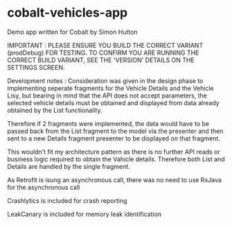 # cobalt-vehicles-app

Demo app written for Cobalt by Simon Hutton

IMPORTANT : PLEASE ENSURE YOU BUILD THE CORRECT VARIANT (prodDebug) FOR TESTING. TO CONFIRM YOU ARE RUNNING THE CORRECT BUILD VARIANT, SEE THE 'VERSION' DETAILS ON THE SETTINGS SCREEN.

Development notes : Consideration was given in the design phase to implementing seperate fragments for the Vehicle Details and the Vehicle Lisy, but bearing in mind that the API does not accept parameters, the selected vehicle details must be obtained and displayed from data already obtained by the List functionality. 

Therefore if 2 fragments were implemented, the data would have to be passed back from the List fragment to the model via the presenter and then sent to a new Details fragment presenter to be displayed on that fragment.

This wouldn't fit my architecture pattern as there is no further API reads or business logic required to obtain the Vahicle details. Therefore both List and Details are handled by the single fragment. 

As Retrofit is isung an asynchronous call, there was no need to use RxJava for the asynchronous call

Crashlytics is included for crash reporting

LeakCanary is included for memory leak identification





